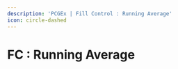 ```yaml
---
description: 'PCGEx | Fill Control : Running Average'
icon: circle-dashed
---
```


# FC : Running Average

